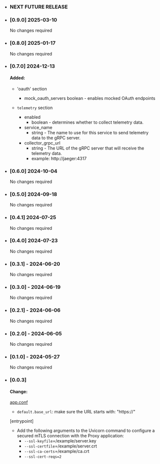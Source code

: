 - ### NEXT FUTURE RELEASE

- ### [0.9.0] 2025-03-10
  No changes required

- ### [0.8.0] 2025-01-17
  No changes required

- ### [0.7.0] 2024-12-13
    #### Added:
    - 'oauth' section
        - mock_oauth_servers
            boolean - enables mocked OAuth endpoints

    - `telemetry` section
      - enabled
          - boolean - determines whether to collect telemetry data.
      - service_name
        - string - The name to use for this service to send telemetry data to the gRPC server.
      - collector_grpc_url
        - string - The URL of the gRPC server that will receive the telemetry data.
        - example: http://jaeger:4317

- ### [0.6.0] 2024-10-04

  No changes required

- ### [0.5.0] 2024-09-18

  No changes required

- ### [0.4.1] 2024-07-25

  No changes required

- ### [0.4.0] 2024-07-23

  No changes required

- ### [0.3.1] - 2024-06-20

  No changes required

- ### [0.3.0] - 2024-06-19

  No changes required

- ### [0.2.1] - 2024-06-06

  No changes required

- ### [0.2.0] - 2024-06-05

  No changes required

- ### [0.1.0] - 2024-05-27

  No changes required

- ### [0.0.3]

    #### Change:

    [app.conf](app.conf)
    - `default.base_url`: make sure the URL starts with: "https://"

    [entrypoint]
    - Add the following arguments to the Uvicorn command to configure a secured mTLS connection with the Proxy application:
        - `--ssl-keyfile`=/example/server.key
        - `--ssl-certfile`=/example/server.crt
        - `--ssl-ca-certs`=/example/ca.crt
        - `--ssl-cert-reqs=2`
